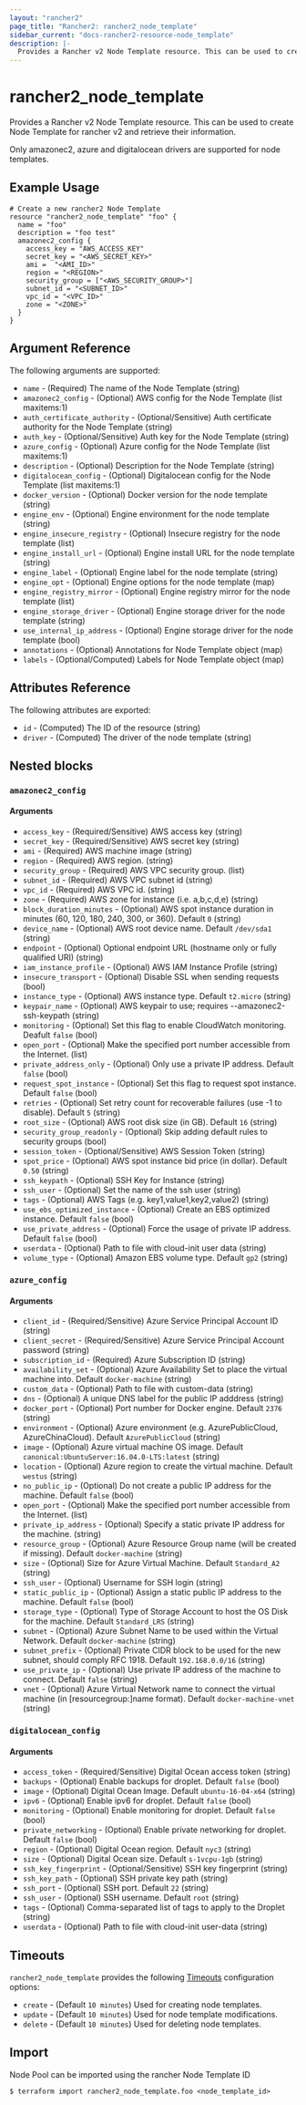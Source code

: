 ```yaml
---
layout: "rancher2"
page_title: "Rancher2: rancher2_node_template"
sidebar_current: "docs-rancher2-resource-node_template"
description: |-
  Provides a Rancher v2 Node Template resource. This can be used to create Node template for rancher v2 rke clusters and retrieve their information.
---
```


# rancher2\_node\_template

Provides a Rancher v2 Node Template resource. This can be used to create Node Template for rancher v2 and retrieve their information. 

Only amazonec2, azure and digitalocean drivers are supported for node templates.

## Example Usage

```hcl
# Create a new rancher2 Node Template
resource "rancher2_node_template" "foo" {
  name = "foo"
  description = "foo test"
  amazonec2_config {
    access_key = "AWS_ACCESS_KEY"
    secret_key = "<AWS_SECRET_KEY>"
    ami =  "<AMI_ID>"
    region = "<REGION>"
    security_group = ["<AWS_SECURITY_GROUP>"]
    subnet_id = "<SUBNET_ID>"
    vpc_id = "<VPC_ID>"
    zone = "<ZONE>"
  }
}
```

## Argument Reference

The following arguments are supported:

* `name` - (Required) The name of the Node Template (string)
* `amazonec2_config` - (Optional) AWS config for the Node Template (list maxitems:1)
* `auth_certificate_authority` - (Optional/Sensitive) Auth certificate authority for the Node Template (string)
* `auth_key` - (Optional/Sensitive) Auth key for the Node Template (string)
* `azure_config` - (Optional) Azure config for the Node Template (list maxitems:1)
* `description` - (Optional) Description for the Node Template (string)
* `digitalocean_config` - (Optional) Digitalocean config for the Node Template (list maxitems:1)
* `docker_version` - (Optional) Docker version for the node template (string)
* `engine_env` - (Optional) Engine environment for the node template (string)
* `engine_insecure_registry` - (Optional) Insecure registry for the node template (list)
* `engine_install_url` - (Optional) Engine install URL for the node template (string)
* `engine_label` - (Optional) Engine label for the node template (string)
* `engine_opt` - (Optional) Engine options for the node template (map)
* `engine_registry_mirror` - (Optional) Engine registry mirror for the node template (list)
* `engine_storage_driver` - (Optional) Engine storage driver for the node template (string)
* `use_internal_ip_address` - (Optional) Engine storage driver for the node template (bool)
* `annotations` - (Optional) Annotations for Node Template object (map)
* `labels` - (Optional/Computed) Labels for Node Template object (map)

## Attributes Reference

The following attributes are exported:

* `id` - (Computed) The ID of the resource (string)
* `driver` - (Computed) The driver of the node template (string)

## Nested blocks

### `amazonec2_config`

#### Arguments

* `access_key` - (Required/Sensitive) AWS access key (string)
* `secret_key` - (Required/Sensitive) AWS secret key (string)
* `ami` - (Required) AWS machine image (string)
* `region` - (Required) AWS region. (string)
* `security_group` - (Required) AWS VPC security group. (list)
* `subnet_id` - (Required) AWS VPC subnet id (string)
* `vpc_id` - (Required) AWS VPC id. (string)
* `zone` - (Required) AWS zone for instance (i.e. a,b,c,d,e) (string)
* `block_duration_minutes` - (Optional) AWS spot instance duration in minutes (60, 120, 180, 240, 300, or 360). Default `0` (string)
* `device_name` - (Optional) AWS root device name. Default `/dev/sda1` (string)
* `endpoint` - (Optional) Optional endpoint URL (hostname only or fully qualified URI) (string)
* `iam_instance_profile` - (Optional) AWS IAM Instance Profile (string)
* `insecure_transport` - (Optional) Disable SSL when sending requests (bool)
* `instance_type` - (Optional) AWS instance type. Default `t2.micro` (string)
* `keypair_name` - (Optional) AWS keypair to use; requires --amazonec2-ssh-keypath (string)
* `monitoring` - (Optional) Set this flag to enable CloudWatch monitoring. Deafult `false` (bool)
* `open_port` - (Optional) Make the specified port number accessible from the Internet. (list)
* `private_address_only` - (Optional) Only use a private IP address. Default `false` (bool)
* `request_spot_instance` - (Optional) Set this flag to request spot instance. Default `false` (bool)
* `retries` - (Optional) Set retry count for recoverable failures (use -1 to disable). Default `5` (string)
* `root_size` - (Optional) AWS root disk size (in GB). Default `16` (string)
* `security_group_readonly` - (Optional) Skip adding default rules to security groups (bool)
* `session_token` - (Optional/Sensitive) AWS Session Token (string)
* `spot_price` - (Optional) AWS spot instance bid price (in dollar). Default `0.50` (string)
* `ssh_keypath` - (Optional) SSH Key for Instance (string)
* `ssh_user` - (Optional) Set the name of the ssh user (string)
* `tags` - (Optional) AWS Tags (e.g. key1,value1,key2,value2) (string)
* `use_ebs_optimized_instance` - (Optional) Create an EBS optimized instance. Default `false` (bool)
* `use_private_address` - (Optional) Force the usage of private IP address. Default `false` (bool)
* `userdata` - (Optional) Path to file with cloud-init user data (string)
* `volume_type` - (Optional) Amazon EBS volume type. Default `gp2` (string)

### `azure_config`

#### Arguments

* `client_id` - (Required/Sensitive) Azure Service Principal Account ID (string)
* `client_secret` - (Required/Sensitive) Azure Service Principal Account password (string)
* `subscription_id` - (Required) Azure Subscription ID (string)
* `availability_set` - (Optional) Azure Availability Set to place the virtual machine into. Default `docker-machine` (string)
* `custom_data` - (Optional) Path to file with custom-data (string)
* `dns` - (Optional) A unique DNS label for the public IP adddress (string)
* `docker_port` - (Optional) Port number for Docker engine. Default `2376` (string)
* `environment` - (Optional) Azure environment (e.g. AzurePublicCloud, AzureChinaCloud). Default `AzurePublicCloud` (string)
* `image` - (Optional) Azure virtual machine OS image. Default `canonical:UbuntuServer:16.04.0-LTS:latest` (string)
* `location` - (Optional) Azure region to create the virtual machine. Default `westus` (string)
* `no_public_ip` - (Optional) Do not create a public IP address for the machine. Default `false` (bool)
* `open_port` - (Optional) Make the specified port number accessible from the Internet. (list)
* `private_ip_address` - (Optional) Specify a static private IP address for the machine. (string)
* `resource_group` - (Optional) Azure Resource Group name (will be created if missing). Default `docker-machine` (string)
* `size` - (Optional) Size for Azure Virtual Machine. Default `Standard_A2` (string)
* `ssh_user` - (Optional) Username for SSH login (string)
* `static_public_ip` - (Optional) Assign a static public IP address to the machine. Default `false` (bool)
* `storage_type` - (Optional) Type of Storage Account to host the OS Disk for the machine. Default `Standard_LRS` (string)
* `subnet` - (Optional) Azure Subnet Name to be used within the Virtual Network. Default `docker-machine` (string)
* `subnet_prefix` - (Optional) Private CIDR block to be used for the new subnet, should comply RFC 1918. Default `192.168.0.0/16` (string)
* `use_private_ip` - (Optional) Use private IP address of the machine to connect. Default `false` (string)
* `vnet` - (Optional) Azure Virtual Network name to connect the virtual machine (in [resourcegroup:]name format). Default `docker-machine-vnet` (string)

### `digitalocean_config`

#### Arguments

* `access_token` - (Required/Sensitive) Digital Ocean access token (string)
* `backups` - (Optional) Enable backups for droplet. Default `false` (bool)
* `image` - (Optional) Digital Ocean Image. Default `ubuntu-16-04-x64` (string)
* `ipv6` - (Optional) Enable ipv6 for droplet. Default `false` (bool)
* `monitoring` - (Optional) Enable monitoring for droplet. Default `false` (bool)
* `private_networking` - (Optional) Enable private networking for droplet. Default `false` (bool)
* `region` - (Optional) Digital Ocean region. Default `nyc3` (string)
* `size` - (Optional) Digital Ocean size. Default `s-1vcpu-1gb` (string)
* `ssh_key_fingerprint` - (Optional/Sensitive) SSH key fingerprint (string)
* `ssh_key_path` - (Optional) SSH private key path (string)
* `ssh_port` - (Optional) SSH port. Default `22` (string)
* `ssh_user` - (Optional) SSH username. Default `root` (string)
* `tags` - (Optional) Comma-separated list of tags to apply to the Droplet (string)
* `userdata` - (Optional) Path to file with cloud-init user-data (string)

## Timeouts

`rancher2_node_template` provides the following
[Timeouts](https://www.terraform.io/docs/configuration/resources.html#operation-timeouts) configuration options:

- `create` - (Default `10 minutes`) Used for creating node templates.
- `update` - (Default `10 minutes`) Used for node template modifications.
- `delete` - (Default `10 minutes`) Used for deleting node templates.

## Import

Node Pool can be imported using the rancher Node Template ID

```
$ terraform import rancher2_node_template.foo <node_template_id>
```

